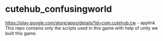 # cutehub_confusingworld
https://play.google.com/store/apps/details?id=com.cutehub.cw - applink 
This repo contains only the scripts used in this game 
with help of unity we built this game.
